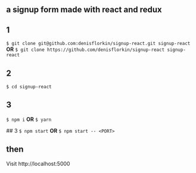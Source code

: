 
## a signup form made with react and redux

## 1
`$ git clone git@github.com:denisflorkin/signup-react.git signup-react`
**OR**
`$ git clone https://github.com/denisflorkin/signup-react signup-react`

## 2
`$ cd signup-react`

## 3
`$ npm i`
**OR**
`$ yarn`

## 3
`$ npm start`
**OR**
`$ npm start -- <PORT>`

## then 
Visit http://localhost:5000


